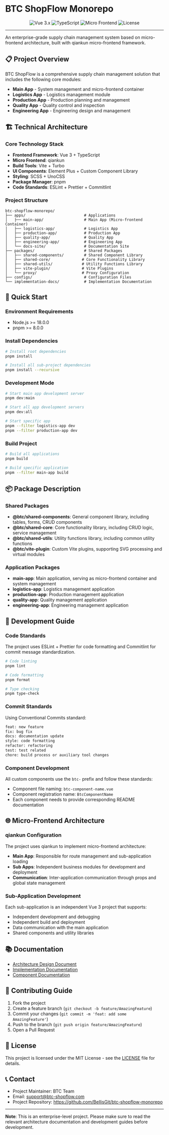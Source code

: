 ﻿# BTC ShopFlow Monorepo

<div align="center">
  <img src="https://img.shields.io/badge/Vue-3.x-4FC08D?style=flat&logo=vue.js" alt="Vue 3.x" />
  <img src="https://img.shields.io/badge/TypeScript-5.x-3178C6?style=flat&logo=typescript" alt="TypeScript" />
  <img src="https://img.shields.io/badge/Micro--Frontend-qiankun-FF6B6B?style=flat" alt="Micro Frontend" />
  <img src="https://img.shields.io/badge/License-MIT-green?style=flat" alt="License" />
</div>


---

An enterprise-grade supply chain management system based on micro-frontend architecture, built with qiankun micro-frontend framework.

## 📋 Project Overview

BTC ShopFlow is a comprehensive supply chain management solution that includes the following core modules:

- **Main App** - System management and micro-frontend container
- **Logistics App** - Logistics management module
- **Production App** - Production planning and management
- **Quality App** - Quality control and inspection
- **Engineering App** - Engineering design and management

## 🏗️ Technical Architecture

### Core Technology Stack

- **Frontend Framework**: Vue 3 + TypeScript
- **Micro Frontend**: qiankun
- **Build Tools**: Vite + Turbo
- **UI Components**: Element Plus + Custom Component Library
- **Styling**: SCSS + UnoCSS
- **Package Manager**: pnpm
- **Code Standards**: ESLint + Prettier + Commitlint

### Project Structure

```
btc-shopflow-monorepo/
├── apps/                          # Applications
│   ├── main-app/                  # Main App (Micro-frontend Container)
│   ├── logistics-app/             # Logistics App
│   ├── production-app/            # Production App
│   ├── quality-app/               # Quality App
│   ├── engineering-app/           # Engineering App
│   └── docs-site/                 # Documentation Site
├── packages/                      # Shared Packages
│   ├── shared-components/         # Shared Component Library
│   ├── shared-core/              # Core Functionality Library
│   ├── shared-utils/             # Utility Functions Library
│   ├── vite-plugin/              # Vite Plugins
│   └── proxy/                    # Proxy Configuration
├── configs/                       # Configuration Files
└── implementation-docs/           # Implementation Documentation
```

## 🚀 Quick Start

### Environment Requirements

- Node.js >= 18.0.0
- pnpm >= 8.0.0

### Install Dependencies

```bash
# Install root dependencies
pnpm install

# Install all sub-project dependencies
pnpm install --recursive
```

### Development Mode

```bash
# Start main app development server
pnpm dev:main

# Start all app development servers
pnpm dev:all

# Start specific app
pnpm --filter logistics-app dev
pnpm --filter production-app dev
```

### Build Project

```bash
# Build all applications
pnpm build

# Build specific application
pnpm --filter main-app build
```

## 📦 Package Description

### Shared Packages

- **@btc/shared-components**: General component library, including tables, forms, CRUD components
- **@btc/shared-core**: Core functionality library, including CRUD logic, service management
- **@btc/shared-utils**: Utility functions library, including common utility functions
- **@btc/vite-plugin**: Custom Vite plugins, supporting SVG processing and virtual modules

### Application Packages

- **main-app**: Main application, serving as micro-frontend container and system management
- **logistics-app**: Logistics management application
- **production-app**: Production management application
- **quality-app**: Quality management application
- **engineering-app**: Engineering management application

## 🔧 Development Guide

### Code Standards

The project uses ESLint + Prettier for code formatting and Commitlint for commit message standardization.

```bash
# Code linting
pnpm lint

# Code formatting
pnpm format

# Type checking
pnpm type-check
```

### Commit Standards

Using Conventional Commits standard:

```bash
feat: new feature
fix: bug fix
docs: documentation update
style: code formatting
refactor: refactoring
test: test related
chore: build process or auxiliary tool changes
```

### Component Development

All custom components use the `btc-` prefix and follow these standards:

- Component file naming: `btc-component-name.vue`
- Component registration name: `BtcComponentName`
- Each component needs to provide corresponding README documentation

## 🌐 Micro-Frontend Architecture

### qiankun Configuration

The project uses qiankun to implement micro-frontend architecture:

- **Main App**: Responsible for route management and sub-application loading
- **Sub Apps**: Independent business modules for development and deployment
- **Communication**: Inter-application communication through props and global state management

### Sub-Application Development

Each sub-application is an independent Vue 3 project that supports:

- Independent development and debugging
- Independent build and deployment
- Data communication with the main application
- Shared components and utility libraries

## 📚 Documentation

- [Architecture Design Document](./docs/cool-admin-vue-架构设计文档.md)
- [Implementation Documentation](./implementation-docs/)
- [Component Documentation](./apps/docs-site/)

## 🤝 Contributing Guide

1. Fork the project
2. Create a feature branch (`git checkout -b feature/AmazingFeature`)
3. Commit your changes (`git commit -m 'feat: add some AmazingFeature'`)
4. Push to the branch (`git push origin feature/AmazingFeature`)
5. Open a Pull Request

## 📄 License

This project is licensed under the MIT License - see the [LICENSE](LICENSE) file for details.

## 📞 Contact

- Project Maintainer: BTC Team
- Email: support@btc-shopflow.com
- Project Repository: https://github.com/BellisGit/btc-shopflow-monorepo

---

**Note**: This is an enterprise-level project. Please make sure to read the relevant architecture documentation and development guides before development.
